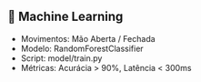 
## 🤖 Machine Learning

- Movimentos: Mão Aberta / Fechada
- Modelo: RandomForestClassifier
- Script: model/train.py
- Métricas: Acurácia > 90%, Latência < 300ms
